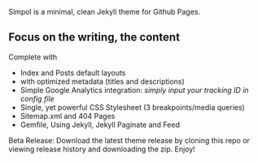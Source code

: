 Simpol is a minimal, clean Jekyll theme for Github Pages.

## Focus on the writing, the content

Complete with

* Index and Posts default layouts
* <head> with optimized metadata (titles and descriptions)
* Simple Google Analytics integration: _simply input your tracking ID in config file_
* Single, yet powerful CSS Stylesheet (3 breakpoints/media queries)
* Sitemap.xml and 404 Pages
* Gemfile, Using Jekyll, Jekyll Paginate and Feed

Beta Release: Download the latest theme release by cloning this repo or viewing release history and downloading the zip. Enjoy!

